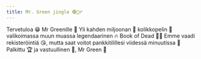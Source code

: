 ```yaml
---
title: Mr. Green jingle 🟢🧍‍♂️
---
```


Tervetuloa 😁 Mr Greenille 🥶
Yli kahden miljoonan 🤯 kolikkopelin 👑 
valikoimassa muun muassa 
legendaarinen 🔥 Book of Dead 🧟‍♂
Emme vaadi rekisteröintiä 😘, mutta saat 
voitot pankkitilillesi viidessä minuutissa 🍻
Palkittu 🏆 ja vastuullinen 🤠, Mr Green 🗿
